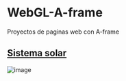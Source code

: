 # WebGL-A-frame
Proyectos de paginas web con A-frame

## [Sistema solar](https://xaival.github.io/WebGL-A-frame/Sistema%20solar/)
![image](https://user-images.githubusercontent.com/54257745/134513933-aa055b83-a6f1-4f96-82cf-9e5b77517a2a.png)
